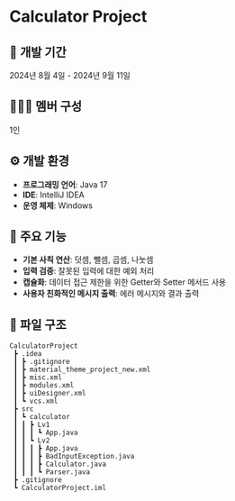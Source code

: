 # Calculator Project

## 📅 개발 기간
2024년 8월 4일 - 2024년 9월 11일

## 🧑‍🤝‍🧑 멤버 구성
1인

## ⚙️ 개발 환경
- **프로그래밍 언어**: Java 17
- **IDE**: IntelliJ IDEA
- **운영 체제**: Windows

## 📌 주요 기능
- **기본 사칙 연산**: 덧셈, 뺄셈, 곱셈, 나눗셈
- **입력 검증**: 잘못된 입력에 대한 예외 처리
- **캡슐화**: 데이터 접근 제한을 위한 Getter와 Setter 메서드 사용
- **사용자 친화적인 메시지 출력**: 에러 메시지와 결과 출력

## 📁 파일 구조
```
CalculatorProject
 ┣ .idea
 ┃ ┣ .gitignore
 ┃ ┣ material_theme_project_new.xml
 ┃ ┣ misc.xml
 ┃ ┣ modules.xml
 ┃ ┣ uiDesigner.xml
 ┃ ┗ vcs.xml
 ┣ src
 ┃ ┗ calculator
 ┃ ┃ ┣ Lv1
 ┃ ┃ ┃ ┗ App.java
 ┃ ┃ ┗ Lv2
 ┃ ┃ ┃ ┣ App.java
 ┃ ┃ ┃ ┣ BadInputException.java
 ┃ ┃ ┃ ┣ Calculator.java
 ┃ ┃ ┃ ┗ Parser.java
 ┣ .gitignore
 ┗ CalculatorProject.iml

